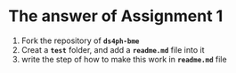 # The answer of Assignment 1
1. Fork the repository of __`ds4ph-bme`__
2. Creat a __`test`__ folder, and add a __`readme.md`__ file into it
3. write the step of how to make this work in __`readme.md`__ file
